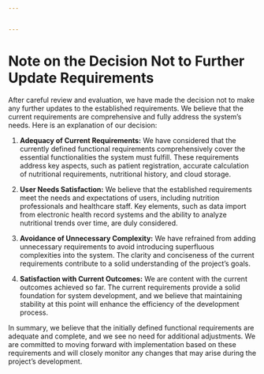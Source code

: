 ```yaml
---


---
```


<h1 id="note-on-the-decision-not-to-further-update-requirements">Note on the Decision Not to Further Update Requirements</h1>
<p>After careful review and evaluation, we have made the decision not to make any further updates to the established requirements. We believe that the current requirements are comprehensive and fully address the system’s needs. Here is an explanation of our decision:</p>
<ol>
<li>
<p><strong>Adequacy of Current Requirements:</strong> We have considered that the currently defined functional requirements comprehensively cover the essential functionalities the system must fulfill. These requirements address key aspects, such as patient registration, accurate calculation of nutritional requirements, nutritional history, and cloud storage.</p>
</li>
<li>
<p><strong>User Needs Satisfaction:</strong> We believe that the established requirements meet the needs and expectations of users, including nutrition professionals and healthcare staff. Key elements, such as data import from electronic health record systems and the ability to analyze nutritional trends over time, are duly considered.</p>
</li>
<li>
<p><strong>Avoidance of Unnecessary Complexity:</strong> We have refrained from adding unnecessary requirements to avoid introducing superfluous complexities into the system. The clarity and conciseness of the current requirements contribute to a solid understanding of the project’s goals.</p>
</li>
<li>
<p><strong>Satisfaction with Current Outcomes:</strong> We are content with the current outcomes achieved so far. The current requirements provide a solid foundation for system development, and we believe that maintaining stability at this point will enhance the efficiency of the development process.</p>
</li>
</ol>
<p>In summary, we believe that the initially defined functional requirements are adequate and complete, and we see no need for additional adjustments. We are committed to moving forward with implementation based on these requirements and will closely monitor any changes that may arise during the project’s development.</p>

